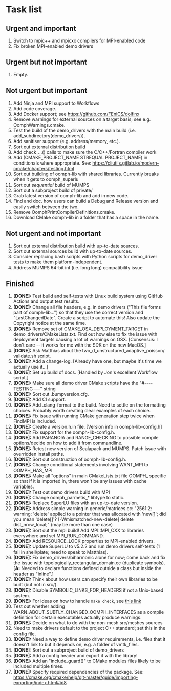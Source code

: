 # Task list

## Urgent and important
1. Switch to mpic++ and mpicxx compilers for MPI-enabled code
2. Fix broken MPI-enabled demo drivers

## Urgent but not important
1. Empty.

## Not urgent but important
1. Add Ninja and MPI support to Workflows
2. Add code coverage.
3. Add Docker support; see https://github.com/FEniCS/dolfinx
4. Remove warnings for external sources on a target basis; see e.g. OomphWarnings.cmake.
5. Test the build of the demo_drivers with the main build (i.e. add_subdirectory(demo_drivers)).
6. Add sanitiser support (e.g. address/memory, etc.).
7. Sort out external distribution build
8. Add check_...() calls to make sure the C/C++/Fortran compiler work
9. Add (CMAKE_PROJECT_NAME STREQUAL PROJECT_NAME) in conditionals where appropriate. See: https://cliutils.gitlab.io/modern-cmake/chapters/testing.html
10. Sort out building of oomph-lib with shared libraries. Currently breaks when it gets to oomph_superlu
11. Sort out *sequential* build of MUMPS
12. Sort out a subproject build of private/
13. Grab latest version of oomph-lib and add in new code.
14. Find and doc. how users can build a Debug and Release version and easily switch between the two.
15. Remove OomphPrintCompilerDefinitions.cmake.
16. Download CMake oomph-lib in a folder that has a space in the name.

## Not urgent and not important
1. Sort out external distribution build with up-to-date sources.
2. Sort out external sources build with up-to-date sources.
3. Consider replacing bash scripts with Python scripts for demo_driver tests to make them platform-independent.
4. Address MUMPS 64-bit int (i.e. long long) compatibility issue

## Finished
1. **[DONE]:** Test build and self-tests with Linux build system using GitHub Actions and output test results.
2. **[DONE]:** Change all file headers, e.g. in demo drivers ("This file forms part of oomph-lib...") so that they use the correct version and "LastChangedDate". Create a script to automate this! Also update the Copyright notice at the same time.
3. **[DONE]:** Remove set of CMAKE_OSX_DEPLOYMENT_TARGET in demo_drivers/CMakeLists.txt. Find out how else to fix the issue with deployment targets causing a lot of warnings on OSX. [Consensus: I don't care -- it works for me with the SDK on the new MacOS.]
4. **[DONE]:** Ask Matthias about the two_d_unstructured_adaptive_poisson/ validate.sh script.
5. **[DONE]:** Add a change-log. [Already have one, but maybe it's time we actually use it...]
6. **[DONE]:** Set up build of docs. [Handled by Jon's excellent Workflow script.]
7. **[DONE]:** Make sure all demo driver CMake scripts have the "#---- TESTING ---" string
8. **[DONE]:** Sort out .bumpversion.cfg.
9. **[DONE]:** Add CI support.
10. **[DONE]:** Add .clang-format to the build. Need to settle on the formatting choices. Probably worth creating clear examples of each choice.
11. **[DONE]:** Fix issue with running CMake generation step twice when FindMPI is included.
12. **[DONE]:** Create a version.h.in file. [Version info in oomph-lib-config.h]
13. **[DONE]:** Fix support for the oomph-lib-config.h.
14. **[DONE]:** Add PARANOIA and RANGE_CHECKING to possible compile options/decide on how to add it from commandline.
15. **[DONE]:** Retest new version of Scalapack and MUMPS. Patch issue with overridden install paths.
16. **[DONE]:** Sort out construction of oomph-lib-config.h.
17. **[DONE]:** Change conditional statements involving WANT_MPI to OOMPH_HAS_MPI
18. **[DONE]:** Make all "options" in main CMakeLists.txt file OOMPH_ specific so that if it is imported in, there won't be any issues with cache variables.
19. **[DONE]:** Test out demo drivers build with MPI
20. **[DONE]:** Change oomph_parmetis_* libtype to static.
21. **[DONE]:** Replace SuperLU files with an up-to-date version.
22. **[DONE]:** Address simple warning in generic/matrices.cc: "2561:2: warning: 'delete' applied to a pointer that was allocated with 'new[]'; did you mean 'delete[]'? [-Wmismatched-new-delete] delete dist_nrow_local;" (may be more than one case)
23. **[DONE]:** Sort out the mpi build! Add MPI::MPI_CXX to libraries everywhere and set MPI_RUN_COMMAND.
24. **[DONE]:** Add RESOURCE_LOCK properties to MPI-enabled drivers.
25. **[DONE]:** Update SuperLU to v5.2.2 and run demo drivers self-tests (1 fail in shell/plate; need to speak to Matthias).
26. **[DONE]:** Fix demo_drivers/biharmonic alone for now; come back and fix the issue with topologically_rectangular_domain.cc (duplicate symbols). [**A:** Needed to declare functions defined outside a class but inside the header as "inline".]
27. **[DONE]:** Think about how users can specify their own libraries to be built (but not in src/).
28. **[DONE]:** Disable SYMBOLIC_LINKS_FOR_HEADERS if not a Unix-based system.
29. **[DONE]:** For ideas on how to handle ``make check``, see [this link](https://gitlab.kitware.com/cmake/community/-/wikis/doc/tutorials/EmulateMakeCheck)
30. Test out whether adding WARN_ABOUT_SUBTLY_CHANGED_OOMPH_INTERFACES as a compile definition for certain executables actually produce warnings.
31. **[DONE]:** Decide on what to do with the non-mesh src/meshes sources
32. Need to make drivers default to the project C++ standard; set this in the config file.
33. **[DONE]:** Need a way to define demo driver requirements, i.e. files that it doesn't link to but it depends on, e.g. a folder of vmtk_files.
34. **[DONE]:** Sort out a subproject build of demo_drivers
35. **[DONE]:** Add a config header and export it with the library!
36. **[DONE]:** Add an "include_guard()" to CMake modules files likely to be included multiple times.
37. **[DONE]:** Specify required dependencies of the package. See: https://cmake.org/cmake/help/git-master/guide/importing-exporting/index.html#id8

